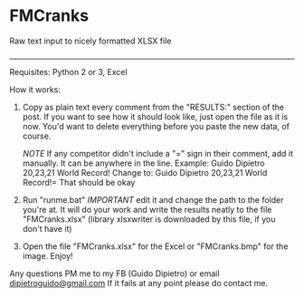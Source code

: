 # FMCranks
Raw text input to nicely formatted XLSX file
###
------------------------------------------------------------------------------------------

Requisites: Python 2 or 3, Excel

How it works:
1) 	Copy as plain text every comment from the "RESULTS:" section of the post.
		If you want to see how it should look like, just open the file as it is now.
	You'd want to delete everything before you paste the new data, of course.

	*NOTE* If any competitor didn't include a "=" sign in their comment, add it manually. It can be anywhere in the line.
	Example:
		Guido Dipietro 20,23,21 World Record!
	Change to:
		Guido Dipietro 20,23,21 World Record!=
	That should be okay

2) 	Run "runme.bat"
		*IMPORTANT* edit it and change the path to the folder you're at.
		It will do your work and write the results neatly to the file "FMCranks.xlsx"
		(library xlsxwriter is downloaded by this file, if you don't have it)

3) 	Open the file "FMCranks.xlsx" for the Excel or "FMCranks.bmp" for the image.
		Enjoy!

Any questions PM me to my FB (Guido Dipietro) or email dipietroguido@gmail.com
If it fails at any point please do contact me.

